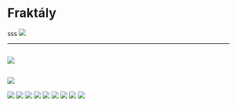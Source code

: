 <!-- $theme: default -->

# Fraktály

sss
![](/home/hejny/www/pavolhejny/other/prezentations/fraktaly/images/1/fraktal-small.jpg)


---
![](./images/1/DSC00776.JPG)
---
![](/home/hejny/www/pavolhejny/other/prezentations/fraktaly/images/1/Sierpinski_triangle.svg.png)
---
![](/home/hejny/www/pavolhejny/other/prezentations/fraktaly/images/1/Sierpinski_pyramid.png)
![](/home/hejny/www/pavolhejny/other/prezentations/fraktaly/images/1/DSC00776.JPG)
![](/home/hejny/www/pavolhejny/other/prezentations/fraktaly/images/1/Romanesco_Broccoli.jpg)
![](/home/hejny/www/pavolhejny/other/prezentations/fraktaly/images/2/mandelbrot_bw_1440x900.png)
![](/home/hejny/www/pavolhejny/other/prezentations/fraktaly/images/2/complex_mandelbrot_illustration.png)
![](/home/hejny/www/pavolhejny/other/prezentations/fraktaly/images/2/Screenshot%20from%202015-09-24%2002:40:57.png)
![](/home/hejny/www/pavolhejny/other/prezentations/fraktaly/images/3/x3y3.png)
![](/home/hejny/www/pavolhejny/other/prezentations/fraktaly/images/3/x5y2.png)
![](/home/hejny/www/pavolhejny/other/prezentations/fraktaly/images/3/Screenshot%20from%202015-09-24%2002:55:05.png)

